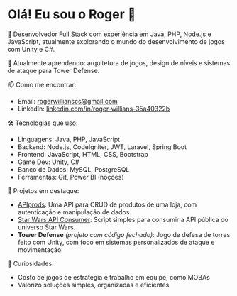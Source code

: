 # Olá! Eu sou o Roger 👋

🎯 Desenvolvedor Full Stack com experiência em Java, PHP, Node.js e JavaScript, atualmente explorando o mundo do desenvolvimento de jogos com Unity e C#.

🌱 Atualmente aprendendo: arquitetura de jogos, design de níveis e sistemas de ataque para Tower Defense.

📫 Como me encontrar:
- Email: rogerwillianscs@gmail.com
- LinkedIn: [linkedin.com/in/roger-willians-35a40322b](https://www.linkedin.com/in/roger-willians-35a40322b/)

🛠️ Tecnologias que uso:
- Linguagens: Java, PHP, JavaScript
- Backend: Node.js, CodeIgniter, JWT, Laravel, Spring Boot
- Frontend: JavaScript, HTML, CSS, Bootstrap
- Game Dev: Unity, C#
- Banco de Dados: MySQL, PostgreSQL
- Ferramentas: Git, Power BI (noções)

🚀 Projetos em destaque:
- [APIprods](https://github.com/Rogwillians/APIprods): Uma API para CRUD de produtos de uma loja, com autenticação e manipulação de dados.
- [Star Wars API Consumer](https://github.com/Rogwillians/starwars-api-consumer): Script simples para consumir a API pública do universo Star Wars.
- **Tower Defense** *(projeto com código fechado)*: Jogo de defesa de torres feito com Unity, com foco em sistemas personalizados de ataque e movimentação.

📌 Curiosidades:
- Gosto de jogos de estratégia e trabalho em equipe, como MOBAs
- Valorizo soluções simples, organizadas e eficientes
